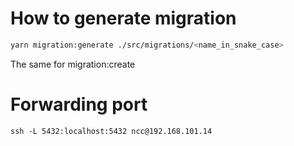 # How to generate migration
```bash
yarn migration:generate ./src/migrations/<name_in_snake_case>
```

The same for migration:create

# Forwarding port
```
ssh -L 5432:localhost:5432 ncc@192.168.101.14
```